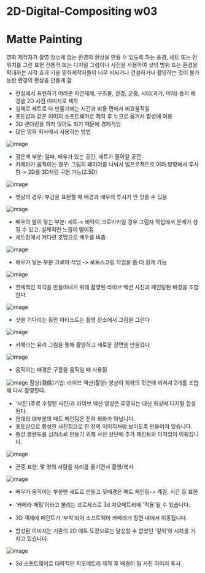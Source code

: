 # 2D-Digital-Compositing w03
Matte Painting
=============
영화 제작자가 촬영 장소에 없는 환경의 환상을 만들 수 있도록 하는 풍경, 세트 또는 먼 위치를 그린 표현 
전통적 또는 디지털 그림이나 사진을 사용하여 샷의 범위 또는 환경을 확대하는 시각 효과 기술
영화제작자들이 너무 비싸거나 건설하거나 촬영하는 것이 불가능한 환경의 환상을 만들게 함

-	현실에서 표현하기 어려운 자연재해, 구조물, 원경, 군중, 시대(과거, 미래) 등의 배경을 2D 사진 이미지로 제작
-	실제로 세트로 다 만들기에는 시간과 비용 면에서 비효율적임
-	포토샵과 같은 이미지 소프트웨어로 제작 후 누크로 옮겨서 합성에 이용
-	3D 렌더링을 하지 않아도 되기 때문에 경제적임
-	많은 영화 회사에서 사용하는 방법

![image](https://user-images.githubusercontent.com/112869155/193399778-aad0e242-d390-4fe4-ae52-5067ff863036.png)
-	검은색 부분: 알파, 배우가 있는 공간, 세트가 들어갈 공간
-	카메라가 움직이는 경우: 그림의 레이어를 나눠서 빔프로젝트로 여러 방향에서 투사함-> 2D를 3D처럼 구현 가능(2.5D)

![image](https://user-images.githubusercontent.com/112869155/193399790-61d4f153-c878-4ef3-9693-a273bec9c6fc.png)
-	옛날의 경우: 부감을 표현할 때 배경과 배우의 투시가 안 맞을 수 있음

![image](https://user-images.githubusercontent.com/112869155/193399801-868201ce-c347-4443-b4cc-eb34ebe4b5ee.png)
-	배우의 발이 닿는 부분: 세트-> 바닥이 크로마키일 경우 그림자 작업에서 문제가 생길 수 있고, 실제적인 느낌이 떨어짐
-	세트장에서 커다란 조명으로 배우를 비춤

![image](https://user-images.githubusercontent.com/112869155/193399812-b0abc7c9-1bdc-4673-8d7c-773d049f1190.png)
- 배우가 닿는 부분 크로마 작업 -> 로토스코핑 작업을 좀 더 쉽게 가능

![image](https://user-images.githubusercontent.com/112869155/193399848-ee2f922b-8eb6-4e64-a498-5e5bc322d1af.png)
-	전체적인 착각을 만들어내기 위해 촬영된 라이브 액션 사진과 페인팅된 배경을 조합한다.

![image](https://user-images.githubusercontent.com/112869155/193399854-43955deb-f9df-478d-94f9-0a3050318c74.png)
-	샷을 기다리는 동안 아티스트는 촬영 장소에서 그림을 그린다

![image](https://user-images.githubusercontent.com/112869155/193399862-8a685d57-42b9-442f-ac73-336a3db96086.png)
- 카메라는 유리 그림을 통해 촬영하고 새로운 장면을 만들었다

![image](https://user-images.githubusercontent.com/112869155/193399869-a62554ab-16b5-4c5e-913f-283e82c932fe.png)
- 움직이는 배경은 구름을 움직일 때 사용됨

![image](https://user-images.githubusercontent.com/112869155/193399888-65b4d08c-da82-45a5-bc66-b69af8d7f13d.png)
잠상(潛像)기법: 라이브 액션(촬영) 영상이 회화의 뒷면에 비쳐져 2개를 조합해 다시 촬영된다.
-	'사진'(주로 수정된 사진)과 라이브 액션 영상은 투영되는 대신 화상에 디지털 합성된다.
-	현대의 대부분의 매트 페인팅은 전혀 회화가 아닙니다.
-	포토샵으로 합성한 사진집으로 한 장의 이미지처럼 보이도록 만들어져 있습니다. 
-	통상 블렌드를 심리스로 만들기 위해 사진 상단에 추가 페인트와 터치업이 이뤄집니다.

![image](https://user-images.githubusercontent.com/112869155/193399905-871d42f8-a29c-41b1-a996-3d32fba9223f.png)
-	군중 표현: 몇 명의 사람을 자리를 옮기면서 촬영/복사

![image](https://user-images.githubusercontent.com/112869155/193399914-41475fcd-6932-4390-ad12-d43edc6eab44.png)
-	배우가 움직이는 부분만 세트로 만들고 뒷배경은 매트 페인팅-> 계절, 시간 등 표현

-	‘카메라 매핑’이라고 불리는 프로세스로 3d 지오메트리에 '적용'될 수 있습니다.
-	3D 객체에 페인트가 ‘부착’되어 소프트웨어 카메라가 장면 내에서 이동됩니다.
-	합성된 이미지는 기존의 2D 매트 도장으로는 달성할 수 없었던 ‘깊이’와 시차를 가지고 있습니다.

![image](https://user-images.githubusercontent.com/112869155/193399936-be0ffa1f-ffb6-46fd-92d8-e26d400ed045.png)
- 3d 소프트웨어로 대략적인 지오메트리 제작 후 배경이 될 사진 이미지 투사

